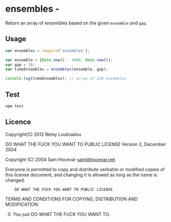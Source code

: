 # ensembles - 

Return an array of ensembles based on the given `ensemble` and `gap`.

## Usage

```js
var ensembles = require('ensembles');

var ensemble = [Date.now() - 3600, Date.now()];
var gap = 30;
var timeEnsembles = ensembles(ensemble, gap);

console.log(timeEnsembles); // array of 120 ensembles
```

## Test

```sh
npm test
```

## Licence

Copyright(C) 2012 Rémy Loubradou

DO WHAT THE FUCK YOU WANT TO PUBLIC LICENSE 
				Version 2, December 2004 

Copyright (C) 2004 Sam Hocevar <sam@hocevar.net> 

Everyone is permitted to copy and distribute verbatim or modified 
copies of this license document, and changing it is allowed as long 
as the name is changed. 

        DO WHAT THE FUCK YOU WANT TO PUBLIC LICENSE 
TERMS AND CONDITIONS FOR COPYING, DISTRIBUTION AND MODIFICATION 

0. You just DO WHAT THE FUCK YOU WANT TO. 